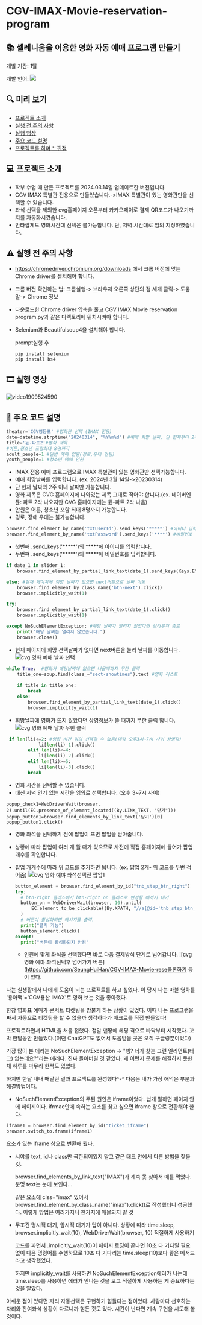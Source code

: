 # CGV-IMAX-Movie-reservation-program
## 📚 셀레니움을 이용한 영화 자동 예매 프로그램 만들기

개발 기간: 1달 

개발 언어: <img src="https://img.shields.io/badge/Python-3776AB?style=for-the-badge&logo=Python&logoColor=white">

## 🔍 미리 보기
- [프로젝트 소개](#프로젝트-소개)
- [실행 전 주의 사항](#실행-전-주의-사항)
- [실행 영상](#실행-영상)
- [주요 코드 설명](#주요-코드-설명)
- [프로젝트를 하며 느낀점](#프로젝트를-하며-느낀점)

## 💻 프로젝트 소개
- 학부 수업 때 만든 프로젝트를 2024.03.14일 업데이트한 버전입니다.
- CGV IMAX 특별관 전용으로 만들었습니다.->IMAX 특별관이 있는 영화관만을 선택할 수 있습니다.
- 좌석 선택을 제외한 cvg홈페이지 오픈부터 카카오페이로 결제 QR코드가 나오기까지를 자동화시켰습니다.
- 안타깝게도 영화시간대 선택은 불가능합니다. 단, 저녁 시간대로 임의 지정하였습니다.

## ⚠ 실행 전 주의 사항
- https://chromedriver.chromium.org/downloads 에서 크롬 버전에 맞는 Chrome driver를 설치해야 합니다.
- 크롬 버전 확인하는 법: 크롬실행-> 브라우저 오른쪽 상단의 점 세개 클릭-> 도움말-> Chrome 정보
- 다운로드한 Chrome driver 압축을 풀고 CGV IMAX Movie reservation program.py과 같은 디렉토리에 위치시켜야 합니다.
- Selenium과 Beautifulsoup4을 설치해야 합니다.
  
  prompt실행 후
  ```
  pip install selenium
  pip install bs4
  ```

## 🎞 실행 영상
![video1909524590](https://github.com/SeungHuiHan/CGV-IMAX-Movie-reservation-program/assets/98226400/0745ff11-4c4d-499b-a18f-593352725bc0)

## 📝 주요 코드 설명
```python
theater='CGV영등포' #영화관 선택 (IMAX 전용)
date=datetime.strptime("20240314", "%Y%m%d") #예매 희망 날짜, 단 현재부터 2주 이내
title='듄-파트2'#영화 제목
#어른,청소년 포함최대 8명까지
adult_people=1 #일반 예매 인원(경로,우대 안됨) 
youth_people=1 #청소년 예매 인원
```
- IMAX 전용 예매 프로그램으로 IMAX 특별관이 있는 영화관만 선택가능합니다.
- 예매 희망날짜를 입력합니다. (ex. 2024년 3월 14일->20230314)
- 단 현재 날짜의 2주 이내 날짜만 가능합니다.
- 영화 제목은 CVG 홈페이지에 나와있는 제목 그대로 적어야 합니다.(ex. 네이버엔 듄: 파트 2라 나오지만 CVG 홈페이지에는 듄-파트 2라 나옴)
- 안원은 어른, 청소년 포함 최대 8명까지 가능합니다.
- 경로, 장애 우대는 불가능합니다.


```python
browser.find_element_by_name('txtUserId').send_keys('*****') #아이디 입력
browser.find_element_by_name('txtPassword').send_keys('****') #비밀번호 입력
```
- 첫번째 .send_keys('*****')의 *****에 아이디를 입력합니다.
- 두번쨰 .send_keys('*****')의 *****에 비밀번호를 입력합니다.


```python
if date_1 in slider_1:
    browser.find_element_by_partial_link_text(date_1).send_keys(Keys.ENTER)

else: #현재 페이지에 희망 날짜가 없으면 next버튼으로 날짜 이동
    browser.find_element_by_class_name('btn-next').click()
    browser.implicitly_wait(1)

try:
    browser.find_element_by_partial_link_text(date_1).click()
    browser.implicitly_wait(1)

except NoSuchElementException: #해당 날짜가 열리지 않았다면 브라우저 종료
    print("해당 날짜는 열리지 않았습니다.")
    browser.close()
```
- 현재 페이지에 희망 선택날짜가 없다면 next버튼을 눌러 날짜를 이동합니다.
![cvg 영화 예매 날짜 선택](https://github.com/SeungHuiHan/CGV-IMAX-Movie-reservation-program/assets/98226400/cb9bbaa2-4838-467a-b985-04147e82c647)


```python
while True:  #영화가 해당날짜에 없으면 나올때까지 무한 클릭
    title_one=soup.find(class_="sect-showtimes").text #영화 리스트
    
    if title in title_one:
        break
    else:
        browser.find_element_by_partial_link_text(date_1).click()
        browser.implicitly_wait(1)
```
- 희망날짜에 영화가 뜨지 않았다면 상영정보가 뜰 때까지 무한 클릭 합니다.
![cvg 영화 예매 날짜 무힌 클릭](https://github.com/SeungHuiHan/CGV-IMAX-Movie-reservation-program/assets/98226400/4bbe9d65-1581-4acd-b790-afc66267bc7b)


``` python
 if len(li)<=2: #영화 시간 임의 선택할 수 없음(대략 오후3시~7시 사이 상영작)
            li[len(li)-1].click()
        elif len(li)<=4:
            li[len(li)-2].click()
        elif len(li)>=5:
            li[len(li)-3].click()
        break
```
- 영화 시간을 선택할 수 없습니다.
- 대신 저녁 인기 있는 시간을 임의로 선택합니다. (오후 3~7시 사이)


```pyhton
popup_check1=WebDriverWait(browser, 2).until(EC.presence_of_element_located((By.LINK_TEXT, "닫기")))
popup_button1=browser.find_elements_by_link_text('닫기')[0]
popup_button1.click()
```
- 영화 좌석을 선택하기 전에 팝업이 뜨면 팝업을 닫아줍니다.
- 상황에 따라 팝업이 여러 개 뜰 때가 있으므로 사전에 직접 홈페이지에 들어가 팝업 개수를 확인합니다.
- 팝업 개개수에 따라 위 코드를 추가하면 됩니다. (ex. 팝업 2개- 위 코드를 두번 적어줌)
![cvg 영화 예먀 좌석선택전 팝업1](https://github.com/SeungHuiHan/CGV-IMAX-Movie-reservation-program/assets/98226400/232b5a66-bb68-49fa-8927-8cd9e494ce26)


  ```python
  button_element = browser.find_element_by_id("tnb_step_btn_right")
  try:
    # btn-right 클래스에서 btn-right on 클래스로 변경될 때까지 대기
    button_on = WebDriverWait(browser, 10).until(
        EC.element_to_be_clickable((By.XPATH, "//a[@id='tnb_step_btn_right' and contains(@class, 'btn-right on')]"))
    )
    # 버튼이 활성화되면 메시지를 출력.
    print("클릭 가능")
    button_element.click()
  except:
    print("버튼이 활성화되지 안됨"
  ```
  - 인원에 맞게 좌석을 선택했다면 바로 다음 결제방식 단계로 넘어갑니다.
![cvg 영화 예먀 좌석선택후 넘어가기 버튼](https://github.com/SeungHuiHan/CGV-IMAX-Movie-rese클론하기 등이 있다.

나는 실생활에서 나에게 도움이 되는 프로젝트를 하고 싶었다. 이 당시 나는 마블 영화를 '용아맥'='CGV용산 IMAX'로 영화 보는 것을 좋아했다.

한창 영화표 예매가 콘서트 티켓팅을 방불케 하는 상황이 있었다. 이때 나는 프로그램을 짜서 자동으로 티켓팅을 할 수 없을까 생각하다가 매크로를 직접 만들었다!

프로젝트하면서 HTML을 처음 접했다. 정말 맨땅에 헤딩 격으로 바닥부터 시작했다. 꼬박 한달동안 만들었다.(이땐 ChatGPT도 없어서 도움받을 곳은 오직 구글링뿐이었다)

가장 많이 본 에러는 NoSuchElementException -> "녱? 너가 찾는 그런 엘리먼트(태그) 없는데요?"라는 에러다. 진짜 돌아버릴 것 같았다. 왜 이런지 문제를 해결하지 못한 채 하루를 마무리 한적도 있었다.

하지만 한달 내내 매달린 결과 프로젝트를 완성했다^-^ 다음은 내가 가장 애먹은 부분과 해결방법이다.

- NoSuchElementException의 주된 원인은 iframe이었다. 쉽게 말하면 페이지 안에 페이지이다. ifrmae안에 속하는 요소를 찾고 싶으면 iframe 창으로 전환해야 한다.
```python
iframe1 = browser.find_element_by_id("ticket_iframe") 
browser.switch_to.frame(iframe1)
```
요소가 있는 iframe 창으로 변환해 줬다.

- 시야를 text, id나 class만 국한되어있지 말고 같은 태크 안에서 다른 방법을 찾을 것.
  
  browser.find_elements_by_link_text("IMAX")가 계속 못 찾아서 애를 먹었다. 분명 text는 눈에 보인다...
  
  같은 요소에  clss="imax" 있어서 browser.find_element_by_class_name("imax").click()로 작성했더니 성공했다. 이렇게 방법은 여러가지니 한가지에 매몰되지 말 것
  
- 무조건 명시적 대기, 암시적 대기가 답이 아니다. 상황에 따라 time.sleep, browser.implicitly_wait(10), WebDriverWait(browser, 10) 적절하게 사용하기
  
  코드를 짜면서 .implicitly_wait(10)이 페이지 로딩이 끝나면 10초 다 기다릴 필요 없이 다음 명령어를 수행하므로 10초 다 기다리는 time.sleep(10)보다 좋은 메서드라고 생각했었다.
  
  하지만 implicitly_wait를 사용하면 NoSuchElementException에러가 나는데 time.sleep를 사용하면 에러가 안나는 것을 보고 적절하게 사용하는 게 중요하다는 것을 알았다.
  

아쉬운 점이 있다면 자리 자동선택은 구현하기 힘들다는 점이었다. 사람마다 선호하는 자리와 잔여좌석 상황이 다르니까 힘든 것도 있다. 시간이 난다면 계속 구현을 시도해 볼 것이다.

